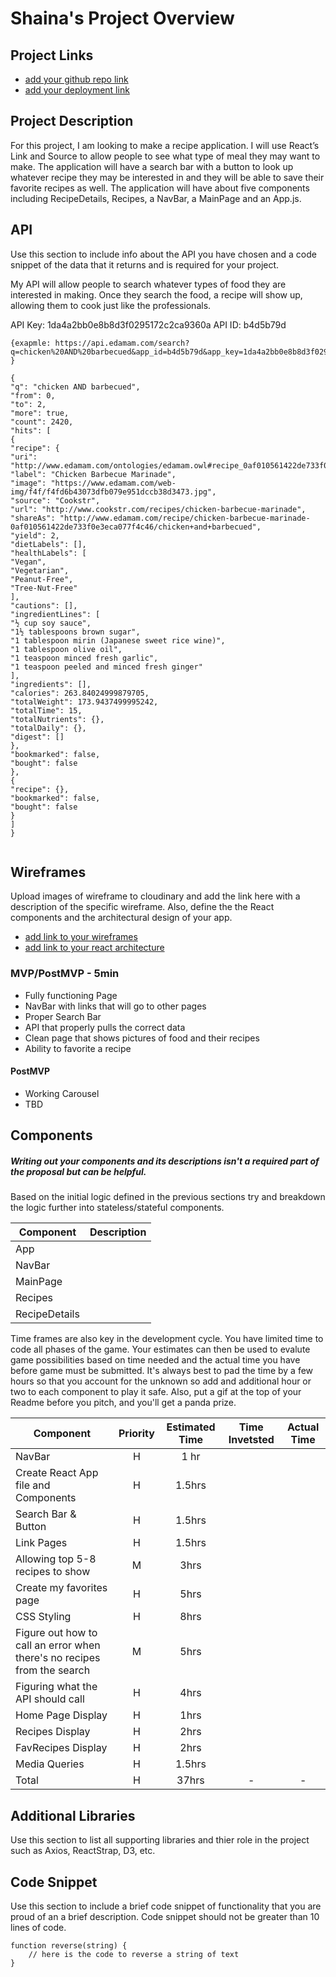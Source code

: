 # Shaina's Project Overview 

## Project Links

- [add your github repo link](https://github.com/searle927/Project-2)
- [add your deployment link]()

## Project Description

For this project, I am looking to make a recipe application. I will use React’s Link and Source to allow people to see what type of meal they may want to make. The application will have a search bar with a button to look up whatever recipe they may be interested in and they will be able to save their favorite recipes as well. The application will have about five components including RecipeDetails, Recipes, a NavBar, a MainPage and an App.js.

## API

Use this section to include info about the API you have chosen and a code snippet of the data that it returns and is required for your project. 

My API will allow people to search whatever types of food they are interested in making. Once they search the food, a recipe will show up, allowing them to cook just like the professionals.

API Key: 1da4a2bb0e8b8d3f0295172c2ca9360a
API ID: b4d5b79d

```
{exapmle: https://api.edamam.com/search?q=chicken%20AND%20barbecued&app_id=b4d5b79d&app_key=1da4a2bb0e8b8d3f0295172c2ca9360a&from=0&to=2 }

{
"q": "chicken AND barbecued",
"from": 0,
"to": 2,
"more": true,
"count": 2420,
"hits": [
{
"recipe": {
"uri": "http://www.edamam.com/ontologies/edamam.owl#recipe_0af010561422de733f0e3eca077f4c46",
"label": "Chicken Barbecue Marinade",
"image": "https://www.edamam.com/web-img/f4f/f4fd6b43073dfb079e951dccb38d3473.jpg",
"source": "Cookstr",
"url": "http://www.cookstr.com/recipes/chicken-barbecue-marinade",
"shareAs": "http://www.edamam.com/recipe/chicken-barbecue-marinade-0af010561422de733f0e3eca077f4c46/chicken+and+barbecued",
"yield": 2,
"dietLabels": [],
"healthLabels": [
"Vegan",
"Vegetarian",
"Peanut-Free",
"Tree-Nut-Free"
],
"cautions": [],
"ingredientLines": [
"½ cup soy sauce",
"1½ tablespoons brown sugar",
"1 tablespoon mirin (Japanese sweet rice wine)",
"1 tablespoon olive oil",
"1 teaspoon minced fresh garlic",
"1 teaspoon peeled and minced fresh ginger"
],
"ingredients": [],
"calories": 263.84024999879705,
"totalWeight": 173.9437499995242,
"totalTime": 15,
"totalNutrients": {},
"totalDaily": {},
"digest": []
},
"bookmarked": false,
"bought": false
},
{
"recipe": {},
"bookmarked": false,
"bought": false
}
]
}


```


## Wireframes

Upload images of wireframe to cloudinary and add the link here with a description of the specific wireframe. Also, define the the React components and the architectural design of your app.

- [add link to your wireframes](https://i.imgur.com/L0FYhUM.jpg)
- [add link to your react architecture](https://i.imgur.com/j6rwjgN.jpg)


### MVP/PostMVP - 5min

- Fully functioning Page
- NavBar with links that will go to other pages
- Proper Search Bar
- API that properly pulls the correct data
- Clean page that shows pictures of food and their recipes
- Ability to favorite a recipe


#### PostMVP 
- Working Carousel
- TBD

## Components
##### Writing out your components and its descriptions isn't a required part of the proposal but can be helpful.

Based on the initial logic defined in the previous sections try and breakdown the logic further into stateless/stateful components. 

| Component | Description | 
| --- | :---: |  
| App |   | 
| NavBar |   | 
| MainPage |    | 
| Recipes |    | 
| RecipeDetails |    | 


Time frames are also key in the development cycle.  You have limited time to code all phases of the game.  Your estimates can then be used to evalute game possibilities based on time needed and the actual time you have before game must be submitted. It's always best to pad the time by a few hours so that you account for the unknown so add and additional hour or two to each component to play it safe. Also, put a gif at the top of your Readme before you pitch, and you'll get a panda prize.

| Component | Priority | Estimated Time | Time Invetsted | Actual Time |
| --- | :---: |  :---: | :---: | :---: |
| NavBar | H | 1 hr |  |   |
| Create React App file and Components | H | 1.5hrs|   |   |
| Search Bar & Button | H | 1.5hrs|  |   |
| Link Pages | H | 1.5hrs|  |   |
| Allowing top 5-8 recipes to show | M | 3hrs|  |   |
| Create my favorites page | H | 5hrs|  |   |
| CSS Styling | H | 8hrs|  |   |
| Figure out how to call an error when there's no recipes from the search| M | 5hrs|  |   |
| Figuring what the API should call | H | 4hrs|  |   |
| Home Page Display | H | 1hrs|  |   |
| Recipes Display | H | 2hrs|  |   |
| FavRecipes Display | H | 2hrs|  |   |
| Media Queries | H | 1.5hrs|  |   |
| Total | H | 37hrs | - | - |

## Additional Libraries
 Use this section to list all supporting libraries and thier role in the project such as Axios, ReactStrap, D3, etc. 

## Code Snippet

Use this section to include a brief code snippet of functionality that you are proud of an a brief description.  Code snippet should not be greater than 10 lines of code. 

```
function reverse(string) {
	// here is the code to reverse a string of text
}
```
